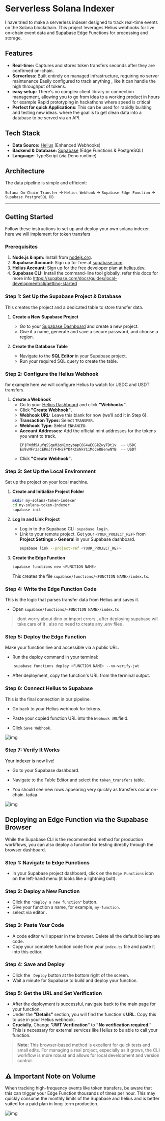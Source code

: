 # Serverless Solana Indexer

I have tried to make
a serverless indexer designed to track real-time events on the Solana blockchain. This project leverages Helius webhooks for live on-chain event data and Supabase Edge Functions for processing and storage.

## Features

- **Real-time:** Captures and stores token transfers seconds after they are confirmed on-chain.
- **Serverless:** Built entirely on managed infrastructure, requiring no server maintenance Easily configured to track anything , like It can handle the high throughput of tokens.
- **easy setup:** There's no complex client library or connection management, allowing you to go from idea to a working product in hours for example Rapid prototyping in hackathons where speed is critical
- **Perfect for quick Applications:** This can be used for rapidly building and testing new ideas. where the goal is to get clean data into a database to be served via an API.

## Tech Stack

- **Data Source:** [Helius](https://helius.dev) (Enhanced Webhooks)
- **Backend & Database:** [Supabase](https://supabase.com) (Edge Functions & PostgreSQL)
- **Language:** TypeScript (via Deno runtime)

## Architecture

The data pipeline is simple and efficient:

`Solana On-Chain Transfer` → `Helius Webhook` → `Supabase Edge Function` → `Supabase PostgreSQL DB`

---

## Getting Started

Follow these instructions to set up and deploy your own solana indexer.
here we will implement for token transfers

### Prerequisites

1.  **Node.js & npm:** Install from [nodejs.org](https://nodejs.org).
2.  **Supabase Account:** Sign up for free at [supabase.com](https://supabase.com).
3.  **Helius Account:** Sign up for the free developer plan at [helius.dev](https://helius.dev).
4.  **Supabase CLI:** Install the command-line tool globally.
    refer this docs for more info
    https://supabase.com/docs/guides/local-development/cli/getting-started

### Step 1: Set Up the Supabase Project & Database

This creates the project and a dedicated table to store transfer data.

1.  **Create a New Supabase Project**

    - Go to your [Supabase Dashboard](https://app.supabase.com) and create a new project.
    - Give it a name, generate and save a secure password, and choose a region.

2.  **Create the Database Table**
    - Navigate to the **SQL Editor** in your Supabase project.
    - Run your required SQL query to create the table.

### Step 2: Configure the Helius Webhook

for example here we will
configure Helius to watch for USDC and USDT transfers.

1.  **Create a Webhook**
    - Go to your [Helius Dashboard](https://dev.helius.xyz/) and click **"Webhooks"**.
    - Click **"Create Webhook"**.
    - **Webhook URL:** Leave this blank for now (we'll add it in Step 6).
    - **Transaction Types:** Select `TRANSFER`.
    - **Webhook Type:** Select `ENHANCED`.
    - **Account Addresses:** Add the official mint addresses for the tokens you want to track.
      ```
      EPjFWdd5AufqSSqeM2qN1xzybapC8G4wEGGkZwyTDt1v  -- USDC
      Es9vMFrzaCERmJfrF4H2FYD4KCoNkY11McCe8BenwNYB  -- USDT
      ```
    - Click **"Create Webhook"**.

### Step 3: Set Up the Local Environment

Set up the project on your local machine.

1.  **Create and Initialize Project Folder**

    ```bash
    mkdir my-solana-token-indexer
    cd my-solana-token-indexer
    supabase init
    ```

2.  **Log In and Link Project**

    - Log in to the Supabase CLI: `supabase login`.
    - Link to your remote project. Get your `<YOUR_PROJECT_REF>` from **Project Settings > General** in your Supabase dashboard.
      ```bash
      supabase link --project-ref <YOUR_PROJECT_REF>
      ```

3.  **Create the Edge Function**
    ```bash
    supabase functions new <FUNCTION NAME>
    ```
    This creates the file `supabase/functions/<FUNCTION NAME>/index.ts`.

### Step 4: Write the Edge Function Code

This is the logic that parses transfer data from Helius and saves it.

- Open `supabase/functions/<FUNCTION NAME>/index.ts`

> dont worry about dino or import errors , after deploying supabase will take care of it . also no need to create any .env files .

### Step 5: Deploy the Edge Function

Make your function live and accessible via a public URL.

- Run the deploy command in your terminal:

```bash
    supabase functions deploy <FUNCTION NAME> --no-verify-jwt
```

- After deployment, copy the function's URL from the terminal output.

### Step 6: Connect Helius to Supabase

This is the final connection in our pipeline.

- Go back to your Helius webhook for tokens.

- Paste your copied function URL into the `Webhook URL`field.

- Click `Save Webhook`.

![img](./Public/helius.png)

### Step 7: Verify It Works

Your indexer is now live!

- Go to your Supabase dashboard.

- Navigate to the Table Editor and select the `token_transfers` table.

- You should see new rows appearing very quickly as transfers occur on-chain. tadaa

![img](./Public/database.png)

## Deploying an Edge Function via the Supabase Browser

While the Supabase CLI is the recommended method for production workflows, you can also deploy a function for testing directly through the browser dashboard.

### Step 1: Navigate to Edge Functions

- In your Supabase project dashboard, click on the `Edge Functions` icon on the left-hand menu (it looks like a lightning bolt).

### Step 2: Deploy a New Function

- Click the `"deploy a new function"` button.
- Give your function a name, for example, `my-function`.
- select via editor .

### Step 3: Paste Your Code

- A code editor will appear in the browser. Delete all the default boilerplate code.
- Copy your complete function code from your `index.ts` file and paste it into this editor.

### Step 4: Save and Deploy

- Click the ` Deploy` button at the bottom right of the screen.
- Wait a minute for Supabase to build and deploy your function.

### Step 5: Get the URL and Set Verification

- After the deployment is successful, navigate back to the main page for your function.
- Under the **"Details"** section, you will find the function's **URL**. Copy this to use in your Helius webhook.
- **Crucially**, Change **"JWT Verification"** to **"No verification required."** This is necessary for external services like Helius to be able to call your function.

> **Note:** This browser-based method is excellent for quick tests and small edits. For managing a real project, especially as it grows, the CLI workflow is more robust and allows for local development and version control.

## ⚠️ Important Note on Volume

When tracking high-frequency events like token transfers, be aware that this can trigger your Edge Function thousands of times per hour. This may quickly consume the monthly limits of the Supabase and helius and is better suited for a paid plan in long-term production.

![img](./Public/details.png)
